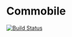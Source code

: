 Commobile
=========

[![Build Status](https://travis-ci.org/ReactiveRaven/Commobile.svg?branch=development)](https://travis-ci.org/ReactiveRaven/Commobile)
